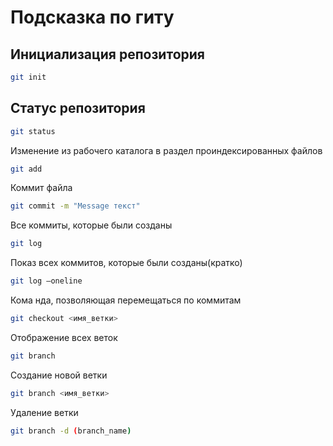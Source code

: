 # Подсказка по гиту

## Инициализация репозитория

```sh
git init
```

## Статус репозитория

```sh
git status
```

Изменение из рабочего каталога в раздел проиндексированных файлов
```sh
git add
```

Коммит файла
```sh
git commit -m "Message текст"
```

Все коммиты, которые были созданы
```sh
git log
```

Показ всех коммитов, которые были созданы(кратко)
```sh
git log —oneline
```

Кома нда, позволяющая перемещаться по коммитам
```sh
git checkout <имя_ветки>
```

Отображение всех веток
```sh
git branch
```

Создание новой ветки
```sh
git branch <имя_ветки>
```
Удаление ветки
```sh
git branch -d (branch_name)
```